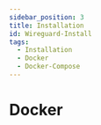 ```yaml
---
sidebar_position: 3
title: Installation
id: Wireguard-Install
tags:
  - Installation
  - Docker
  - Docker-Compose
---
```


# Docker
